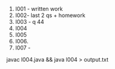 1. l001 - written work 
2. l002- last 2 qs + homework 
3. l003 - q 44
4. l004
5. l005 
6. l006.
7. l007 - 

javac l004.java && java l004 > output.txt